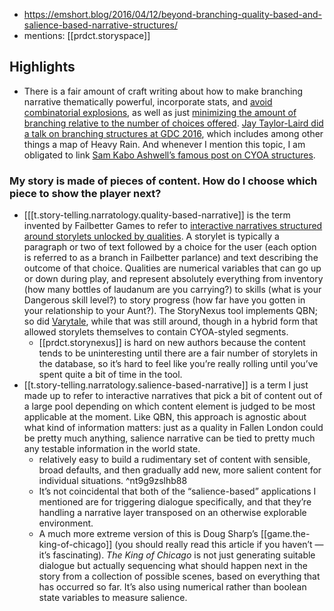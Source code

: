 
- https://emshort.blog/2016/04/12/beyond-branching-quality-based-and-salience-based-narrative-structures/
- mentions: [[prdct.storyspace]]

## Highlights

- There is a fair amount of craft writing about how to make branching narrative thematically powerful, incorporate stats, and [avoid combinatorial explosions](https://www.choiceofgames.com/2011/07/by-the-numbers-how-to-write-a-long-interactive-novel-that-doesnt-suck/), as well as just [minimizing the amount of branching relative to the number of choices offered](http://gdcvault.com/play/1023072/All-Choice-No-Consequence-Efficiently). [Jay Taylor-Laird did a talk on branching structures at GDC 2016](http://gdcvault.com/play/1023095/The-Shapes-in-Your-Story), which includes among other things a map of Heavy Rain. And whenever I mention this topic, I am obligated to link [Sam Kabo Ashwell’s famous post on CYOA structures](https://heterogenoustasks.wordpress.com/2015/01/26/standard-patterns-in-choice-based-games/).

### My story is made of pieces of content. How do I choose which piece to show the player next?

- [[[t.story-telling.narratology.quality-based-narrative]] is the term invented by Failbetter Games to refer to [interactive narratives structured around storylets unlocked by qualities](http://www.failbettergames.com/tag/narrative-engineering/). A storylet is typically a paragraph or two of text followed by a choice for the user (each option is referred to as a branch in Failbetter parlance) and text describing the outcome of that choice. Qualities are numerical variables that can go up or down during play, and represent absolutely everything from inventory (how many bottles of laudanum are you carrying?) to skills (what is your Dangerous skill level?) to story progress (how far have you gotten in your relationship to your Aunt?). The StoryNexus tool implements QBN; so did [Varytale](https://emshort.wordpress.com/?s=varytale&submit=Search), while that was still around, though in a hybrid form that allowed storylets themselves to contain CYOA-styled segments.
  - [[prdct.storynexus]] is hard on new authors because the content tends to be uninteresting until there are a fair number of storylets in the database, so it’s hard to feel like you’re really rolling until you’ve spent quite a bit of time in the tool.
- [[t.story-telling.narratology.salience-based-narrative]] is a term I just made up to refer to interactive narratives that pick a bit of content out of a large pool depending on which content element is judged to be most applicable at the moment. Like QBN, this approach is agnostic about what kind of information matters: just as a quality in Fallen London could be pretty much anything, salience narrative can be tied to pretty much any testable information in the world state.
  - relatively easy to build a rudimentary set of content with sensible, broad defaults, and then gradually add new, more salient content for individual situations. ^nt9g9zslhb88
  - It’s not coincidental that both of the “salience-based” applications I mentioned are for triggering dialogue specifically, and that they’re handling a narrative layer transposed on an otherwise explorable environment.
  - A much more extreme version of this is Doug Sharp’s [[game.the-king-of-chicago]] (you should really read this article if you haven’t — it’s fascinating). _The King of Chicago_ is not just generating suitable dialogue but actually sequencing what should happen next in the story from a collection of possible scenes, based on everything that has occurred so far. It’s also using numerical rather than boolean state variables to measure salience.